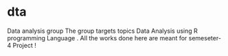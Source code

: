 # dta
Data analysis group
The group targets topics Data Analysis using R programming Language . All the works done here are meant for semeseter-4 Project ! 
